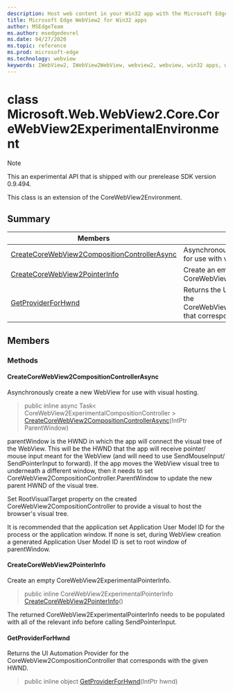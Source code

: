 ```yaml
---
description: Host web content in your Win32 app with the Microsoft Edge WebView2 control
title: Microsoft Edge WebView2 for Win32 apps
author: MSEdgeTeam
ms.author: msedgedevrel
ms.date: 04/27/2020
ms.topic: reference
ms.prod: microsoft-edge
ms.technology: webview
keywords: IWebView2, IWebView2WebView, webview2, webview, win32 apps, win32, edge, ICoreWebView2, ICoreWebView2Controller, browser control, edge html
---
```


# class Microsoft.Web.WebView2.Core.CoreWebView2ExperimentalEnvironment 

> [!NOTE]
> This an experimental API that is shipped with our prerelease SDK version 0.9.494.

This class is an extension of the CoreWebView2Environment.

## Summary

 Members                        | Descriptions
--------------------------------|---------------------------------------------
[CreateCoreWebView2CompositionControllerAsync](#createcorewebview2compositioncontrollerasync) | Asynchronously create a new WebView for use with visual hosting.
[CreateCoreWebView2PointerInfo](#createcorewebview2pointerinfo) | Create an empty CoreWebView2ExperimentalPointerInfo.
[GetProviderForHwnd](#getproviderforhwnd) | Returns the UI Automation Provider for the CoreWebView2CompositionController that corresponds with the given HWND.

## Members

### Methods

#### CreateCoreWebView2CompositionControllerAsync 

Asynchronously create a new WebView for use with visual hosting.

> public inline async Task< CoreWebView2ExperimentalCompositionController > [CreateCoreWebView2CompositionControllerAsync](#createcorewebview2compositioncontrollerasync)(IntPtr ParentWindow)

parentWindow is the HWND in which the app will connect the visual tree of the WebView. This will be the HWND that the app will receive pointer/ mouse input meant for the WebView (and will need to use SendMouseInput/ SendPointerInput to forward). If the app moves the WebView visual tree to underneath a different window, then it needs to set CoreWebView2CompositionController.ParentWindow to update the new parent HWND of the visual tree.

Set RootVisualTarget property on the created CoreWebView2CompositionController to provide a visual to host the browser's visual tree.

It is recommended that the application set Application User Model ID for the process or the application window. If none is set, during WebView creation a generated Application User Model ID is set to root window of parentWindow.

#### CreateCoreWebView2PointerInfo 

Create an empty CoreWebView2ExperimentalPointerInfo.

> public inline CoreWebView2ExperimentalPointerInfo [CreateCoreWebView2PointerInfo](#createcorewebview2pointerinfo)()

The returned CoreWebView2ExperimentalPointerInfo needs to be populated with all of the relevant info before calling SendPointerInput.

#### GetProviderForHwnd 

Returns the UI Automation Provider for the CoreWebView2CompositionController that corresponds with the given HWND.

> public inline object [GetProviderForHwnd](#getproviderforhwnd)(IntPtr hwnd)

